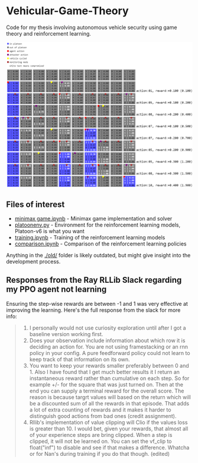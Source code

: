 # Vehicular-Game-Theory

Code for my thesis involving autonomous vehicle security using game theory and reinforcement learning.

![environment visualization](visualization.png)

## Files of interest

- [minimax game.ipynb](./minimax%20game.ipynb) - Minimax game implementation and solver
- [platoonenv.py](./platoonenv.py) - Environment for the reinforcement learning models, Platoon-v6 is what you want
- [training.ipynb](./training.ipynb) - Training of the reinforcement learning models
- [comparison.ipynb](./comparison.ipynb) - Comparison of the reinforcement learning policies

Anything in the [./old/](./old) folder is likely outdated, but might give insight into the development process.

## Responses from the Ray RLLib Slack regarding my PPO agent not learning

Ensuring the step-wise rewards are between -1 and 1 was very effective at improving the learning.
Here's the full response from the slack for more info:

> 1. I personally would not use curiosity exploration until after I got a baseline version working first.
> 2. Does your observation include information about which row it is deciding an action for. You are not using framestacking or an rnn policy in your config. A pure feedforward policy could not learn to keep track of that information on its own.
> 3. You want to keep your rewards smaller preferably between 0 and 1. Also I have found that I get much better results it I return an instantaneous reward rather than cumulative on each step. So for example +/- for the square that was just turned on. Then at the end you can supply a terminal reward for the overall score. The reason is because targrt values will based on the return which will be a discounted sum of all the rewards in that episode. That adds a lot of extra counting of rewards and it makes it harder to distinguish good actions from bad ones (credit assignment).
> 4. Rllib's implementation of value clipping will Clio if the values loss is greater than 10. I would bet, given your rewards, that almost all of your experience steps are bring clipped. When a step is clipped, it will not be learned on. You can set the vf_clip to float("inf") to disable and see if that makes a difference. Whatcha or for Nan's during training if you do that though. (edited) 
